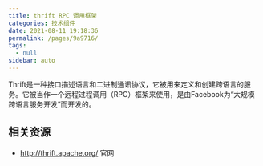 ```yaml
---
title: thrift RPC 调用框架
categories: 技术组件
date: 2021-08-11 19:18:36
permalink: /pages/9a9716/
tags: 
  - null
sidebar: auto
---
```


Thrift是一种接口描述语言和二进制通讯协议，它被用来定义和创建跨语言的服务。它被当作一个远程过程调用（RPC）框架来使用，是由Facebook为“大规模跨语言服务开发”而开发的。

## 相关资源

- http://thrift.apache.org/ 官网
